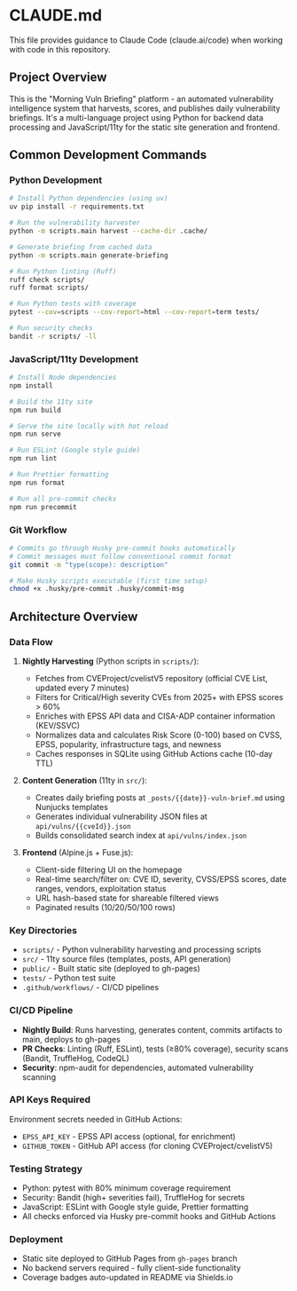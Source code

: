 # CLAUDE.md

This file provides guidance to Claude Code (claude.ai/code) when working with code in this repository.

## Project Overview

This is the "Morning Vuln Briefing" platform - an automated vulnerability intelligence system that harvests, scores, and publishes daily vulnerability briefings. It's a multi-language project using Python for backend data processing and JavaScript/11ty for the static site generation and frontend.

## Common Development Commands

### Python Development
```bash
# Install Python dependencies (using uv)
uv pip install -r requirements.txt

# Run the vulnerability harvester
python -m scripts.main harvest --cache-dir .cache/

# Generate briefing from cached data
python -m scripts.main generate-briefing

# Run Python linting (Ruff)
ruff check scripts/
ruff format scripts/

# Run Python tests with coverage
pytest --cov=scripts --cov-report=html --cov-report=term tests/

# Run security checks
bandit -r scripts/ -ll
```

### JavaScript/11ty Development
```bash
# Install Node dependencies
npm install

# Build the 11ty site
npm run build

# Serve the site locally with hot reload
npm run serve

# Run ESLint (Google style guide)
npm run lint

# Run Prettier formatting
npm run format

# Run all pre-commit checks
npm run precommit
```

### Git Workflow
```bash
# Commits go through Husky pre-commit hooks automatically
# Commit messages must follow conventional commit format
git commit -m "type(scope): description"

# Make Husky scripts executable (first time setup)
chmod +x .husky/pre-commit .husky/commit-msg
```

## Architecture Overview

### Data Flow
1. **Nightly Harvesting** (Python scripts in `scripts/`):
   - Fetches from CVEProject/cvelistV5 repository (official CVE List, updated every 7 minutes)
   - Filters for Critical/High severity CVEs from 2025+ with EPSS scores > 60%
   - Enriches with EPSS API data and CISA-ADP container information (KEV/SSVC)
   - Normalizes data and calculates Risk Score (0-100) based on CVSS, EPSS, popularity, infrastructure tags, and newness
   - Caches responses in SQLite using GitHub Actions cache (10-day TTL)

2. **Content Generation** (11ty in `src/`):
   - Creates daily briefing posts at `_posts/{{date}}-vuln-brief.md` using Nunjucks templates
   - Generates individual vulnerability JSON files at `api/vulns/{{cveId}}.json`
   - Builds consolidated search index at `api/vulns/index.json`

3. **Frontend** (Alpine.js + Fuse.js):
   - Client-side filtering UI on the homepage
   - Real-time search/filter on: CVE ID, severity, CVSS/EPSS scores, date ranges, vendors, exploitation status
   - URL hash-based state for shareable filtered views
   - Paginated results (10/20/50/100 rows)

### Key Directories
- `scripts/` - Python vulnerability harvesting and processing scripts
- `src/` - 11ty source files (templates, posts, API generation)
- `public/` - Built static site (deployed to gh-pages)
- `tests/` - Python test suite
- `.github/workflows/` - CI/CD pipelines

### CI/CD Pipeline
- **Nightly Build**: Runs harvesting, generates content, commits artifacts to main, deploys to gh-pages
- **PR Checks**: Linting (Ruff, ESLint), tests (≥80% coverage), security scans (Bandit, TruffleHog, CodeQL)
- **Security**: npm-audit for dependencies, automated vulnerability scanning

### API Keys Required
Environment secrets needed in GitHub Actions:
- `EPSS_API_KEY` - EPSS API access (optional, for enrichment)
- `GITHUB_TOKEN` - GitHub API access (for cloning CVEProject/cvelistV5)

### Testing Strategy
- Python: pytest with 80% minimum coverage requirement
- Security: Bandit (high+ severities fail), TruffleHog for secrets
- JavaScript: ESLint with Google style guide, Prettier formatting
- All checks enforced via Husky pre-commit hooks and GitHub Actions

### Deployment
- Static site deployed to GitHub Pages from `gh-pages` branch
- No backend servers required - fully client-side functionality
- Coverage badges auto-updated in README via Shields.io